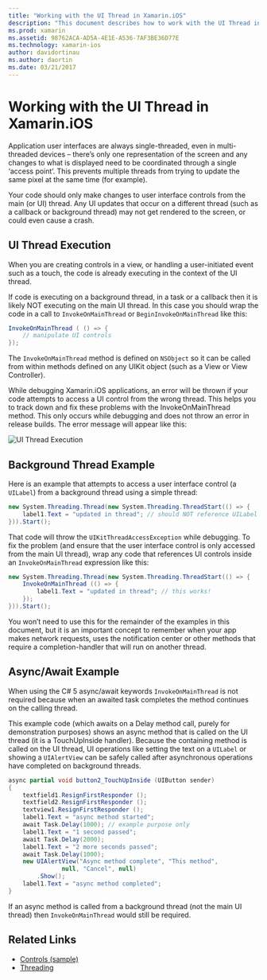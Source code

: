 ```yaml
---
title: "Working with the UI Thread in Xamarin.iOS"
description: "This document describes how to work with the UI Thread in Xamarin.iOS. It discusses UI thread execution, provides a background thread example, and examines async/await."
ms.prod: xamarin
ms.assetid: 98762ACA-AD5A-4E1E-A536-7AF3BE36D77E
ms.technology: xamarin-ios
author: davidortinau
ms.author: daortin
ms.date: 03/21/2017
---
```


# Working with the UI Thread in Xamarin.iOS

Application user interfaces are always single-threaded, even in multi-threaded devices – there’s only one representation of the screen and any changes to what is displayed need to be coordinated through a single ‘access point’. This prevents multiple threads from trying to update the same pixel at the same time (for example).

Your code should only make changes to user interface controls from the main (or UI) thread. Any UI updates that occur on a different thread (such as a callback or background thread) may not get rendered to the screen, or could even cause a crash.

## UI Thread Execution

When you are creating controls in a view, or handling a user-initiated event such as a touch, the code is already executing in the context of the UI thread.

If code is executing on a background thread, in a task or a callback then it is likely NOT executing on the main UI thread. In this case you should wrap the code in a call to `InvokeOnMainThread` or `BeginInvokeOnMainThread` like this:

```csharp
InvokeOnMainThread ( () => {
    // manipulate UI controls
});
```

The `InvokeOnMainThread` method is defined on `NSObject` so it can be called from within methods defined on any UIKit object (such as a View or View Controller).

While debugging Xamarin.iOS applications, an error will be thrown if your code attempts to access a UI control from the wrong thread. This helps you to track down and fix these problems with the InvokeOnMainThread method. This only occurs while debugging and does not throw an error in release builds. The error message will appear like this:

 ![UI Thread Execution](ui-thread-images/image10.png)

 <a name="Background_Thread_Example"></a>

## Background Thread Example

Here is an example that attempts to access a user interface control (a `UILabel`) from a background thread using a simple thread:

```csharp
new System.Threading.Thread(new System.Threading.ThreadStart(() => {
    label1.Text = "updated in thread"; // should NOT reference UILabel on background thread!
})).Start();
```

That code will throw the `UIKitThreadAccessException` while debugging. To fix the problem (and ensure that the user interface control is only accessed from the main UI thread), wrap any code that references UI controls inside an `InvokeOnMainThread` expression like this:

```csharp
new System.Threading.Thread(new System.Threading.ThreadStart(() => {
    InvokeOnMainThread (() => {
        label1.Text = "updated in thread"; // this works!
    });
})).Start();
```

You won’t need to use this for the remainder of the examples in this document, but it is an important concept to remember when your app makes network requests, uses the notification center or other methods that require a completion-handler that will run on another thread.

 <a name="Async_Await_Example"></a>

## Async/Await Example

When using the C# 5 async/await keywords `InvokeOnMainThread` is not required because when an awaited task completes the method continues on the calling thread.

This example code (which awaits on a Delay method call, purely for demonstration purposes) shows an async method that is called on the UI thread (it is a TouchUpInside handler). Because the containing method is called on the UI thread, UI operations like setting the text on a `UILabel` or showing a `UIAlertView` can be safely called after asynchronous operations have completed on background threads.

```csharp
async partial void button2_TouchUpInside (UIButton sender)
{
    textfield1.ResignFirstResponder ();
    textfield2.ResignFirstResponder ();
    textview1.ResignFirstResponder ();
    label1.Text = "async method started";
    await Task.Delay(1000); // example purpose only
    label1.Text = "1 second passed";
    await Task.Delay(2000);
    label1.Text = "2 more seconds passed";
    await Task.Delay(1000);
    new UIAlertView("Async method complete", "This method", 
               null, "Cancel", null)
        .Show();
    label1.Text = "async method completed";
}
```

If an async method is called from a background thread (not the main UI thread) then `InvokeOnMainThread` would still be required.

## Related Links

- [Controls (sample)](https://docs.microsoft.com/samples/xamarin/ios-samples/controls)
- [Threading](~/ios/app-fundamentals/threading.md)
